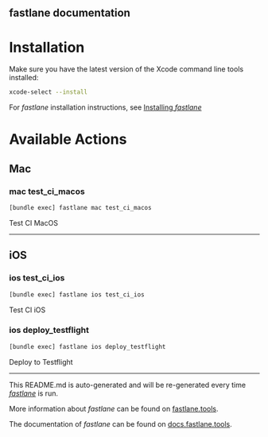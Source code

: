 fastlane documentation
----

# Installation

Make sure you have the latest version of the Xcode command line tools installed:

```sh
xcode-select --install
```

For _fastlane_ installation instructions, see [Installing _fastlane_](https://docs.fastlane.tools/#installing-fastlane)

# Available Actions

## Mac

### mac test_ci_macos

```sh
[bundle exec] fastlane mac test_ci_macos
```

Test CI MacOS

----


## iOS

### ios test_ci_ios

```sh
[bundle exec] fastlane ios test_ci_ios
```

Test CI iOS

### ios deploy_testflight

```sh
[bundle exec] fastlane ios deploy_testflight
```

Deploy to Testflight

----

This README.md is auto-generated and will be re-generated every time [_fastlane_](https://fastlane.tools) is run.

More information about _fastlane_ can be found on [fastlane.tools](https://fastlane.tools).

The documentation of _fastlane_ can be found on [docs.fastlane.tools](https://docs.fastlane.tools).
